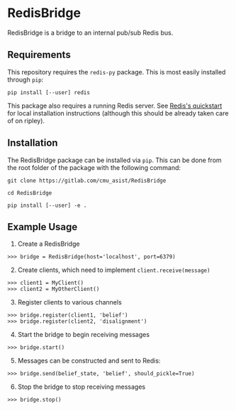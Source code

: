 # RedisBridge

RedisBridge is a bridge to an internal pub/sub Redis bus.

## Requirements

This repository requires the `redis-py` package. This is most easily installed through `pip`:

```pip install [--user] redis```

This package also requires a running Redis server. See [Redis's quickstart](https://redis.io/topics/quickstart) for local installation instructions (although this should be already taken care of on ripley).

## Installation

The RedisBridge package can be installed via `pip`.  This can be done from the root folder of the package with the following command:

```git clone https://gitlab.com/cmu_asist/RedisBridge```

```cd RedisBridge```

```pip install [--user] -e .```

## Example Usage

1. Create a RedisBridge

```
>>> bridge = RedisBridge(host='localhost', port=6379)
```

2. Create clients, which need to implement `client.receive(message)`

```
>>> client1 = MyClient()
>>> client2 = MyOtherClient()
```

3. Register clients to various channels

```
>>> bridge.register(client1, 'belief')
>>> bridge.register(client2, 'disalignment')
```

4. Start the bridge to begin receiving messages

```
>>> bridge.start()
```

5. Messages can be constructed and sent to Redis:

```
>>> bridge.send(belief_state, 'belief', should_pickle=True)
```

6. Stop the bridge to stop receiving messages

```
>>> bridge.stop()
```
